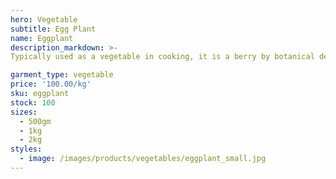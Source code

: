 ```yaml
---
hero: Vegetable
subtitle: Egg Plant
name: Eggplant
description_markdown: >-
Typically used as a vegetable in cooking, it is a berry by botanical definition. As a member of the genus Solanum, it is related to the tomato, chili pepper, and potato, although they are new world and the eggplant, like nightshade, is old world. Like the tomato, its skin and seeds can be eaten, but, like the potato, it is usually eaten cooked. Eggplant is nutritionally low in macronutrient and micronutrient content.   

garment_type: vegetable
price: '100.00/kg'
sku: eggplant
stock: 100
sizes:
  - 500gm
  - 1kg
  - 2kg
styles:
  - image: /images/products/vegetables/eggplant_small.jpg
---
```


